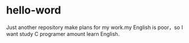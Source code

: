 # hello-word
Just another repository
make plans for my work.my English is poor，so I want study C programer amount learn English.
